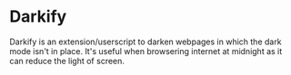 # Darkify
Darkify is an extension/userscript to darken webpages in which the dark mode isn't in place. It's useful when browsering internet at midnight as it can reduce the light of screen.
